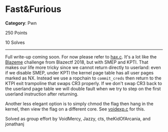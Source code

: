 # Fast&Furious
**Category**: Pwn

250 Points

10 Solves

---

Full write-up coming soon. For now please refer to [hax.c](hax.c).
It's a lot like the [Blazeme](../../blazectf-2018/blazeme-420) challenge from Blazectf 2018, but with SMEP and KPTI. That makes our life more tricky since we cannot return directly to userland: even if we disable SMEP, under KPTI the kernel page table has all user pages marked as NX. Instead we use a ropchain to `commit_creds` then return to the KTPI exit trampoline that swaps CR3 properly. If we don't swap CR3 back to the userland page table we will double fault when we try to step on the first userland instruction after returning.

Another less elegant option is to simply chmod the flag then hang in the kernel, then view the flag on a different core. See [voidexp.c](voidexp.c) for this.

Solved as group effort by VoidMercy, Jazzy, cts, theKidOfArcania, and jonathanj
